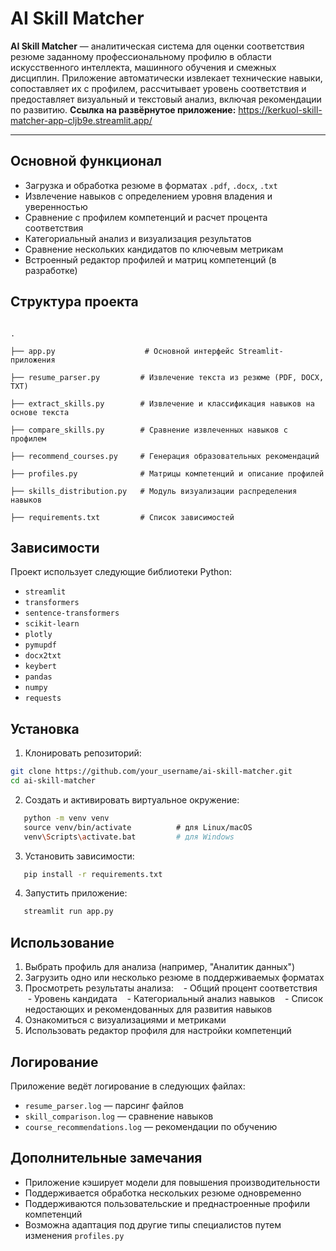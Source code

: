 # AI Skill Matcher
**AI Skill Matcher** — аналитическая система для оценки соответствия резюме заданному профессиональному профилю в области искусственного интеллекта, машинного обучения и смежных дисциплин. Приложение автоматически извлекает технические навыки, сопоставляет их с профилем, рассчитывает уровень соответствия и предоставляет визуальный и текстовый анализ, включая рекомендации по развитию.
**Ссылка на развёрнутое приложение:** https://kerkuol-skill-matcher-app-cljb9e.streamlit.app/

---

## Основной функционал
- Загрузка и обработка резюме в форматах `.pdf`, `.docx`, `.txt`
- Извлечение навыков с определением уровня владения и уверенностью
- Сравнение с профилем компетенций и расчет процента соответствия
- Категориальный анализ и визуализация результатов
- Сравнение нескольких кандидатов по ключевым метрикам
- Встроенный редактор профилей и матриц компетенций (в разработке)
## Структура проекта

```

.

├── app.py                    # Основной интерфейс Streamlit-приложения

├── resume_parser.py         # Извлечение текста из резюме (PDF, DOCX, TXT)

├── extract_skills.py        # Извлечение и классификация навыков на основе текста

├── compare_skills.py        # Сравнение извлеченных навыков с профилем

├── recommend_courses.py     # Генерация образовательных рекомендаций

├── profiles.py              # Матрицы компетенций и описание профилей

├── skills_distribution.py   # Модуль визуализации распределения навыков

├── requirements.txt         # Список зависимостей

```
## Зависимости
Проект использует следующие библиотеки Python:
- `streamlit`
- `transformers`
- `sentence-transformers`
- `scikit-learn`
- `plotly`
- `pymupdf`
- `docx2txt`
- `keybert`
- `pandas`
- `numpy`
- `requests`
## Установка
1. Клонировать репозиторий:
   
```bash
git clone https://github.com/your_username/ai-skill-matcher.git
cd ai-skill-matcher
```
   
2. Создать и активировать виртуальное окружение:
```bash
   python -m venv venv
   source venv/bin/activate          # для Linux/macOS
   venv\Scripts\activate.bat         # для Windows
```
   
3. Установить зависимости:
```bash
   pip install -r requirements.txt
```
4. Запустить приложение:
```bash
   streamlit run app.py
```
## Использование
1. Выбрать профиль для анализа (например, "Аналитик данных")
2. Загрузить одно или несколько резюме в поддерживаемых форматах
3. Просмотреть результаты анализа:
   - Общий процент соответствия
   - Уровень кандидата
   - Категориальный анализ навыков
   - Список недостающих и рекомендованных для развития навыков
4. Ознакомиться с визуализациями и метриками
5. Использовать редактор профиля для настройки компетенций
## Логирование
Приложение ведёт логирование в следующих файлах:
- `resume_parser.log` — парсинг файлов
- `skill_comparison.log` — сравнение навыков
- `course_recommendations.log` — рекомендации по обучению
## Дополнительные замечания
- Приложение кэширует модели для повышения производительности
- Поддерживается обработка нескольких резюме одновременно
- Поддерживаются пользовательские и преднастроенные профили компетенций
- Возможна адаптация под другие типы специалистов путем изменения `profiles.py`
